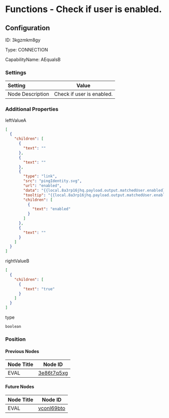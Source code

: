 # Functions - Check if  user is enabled.
## Configuration
ID:  3kgzmkm8gy

Type: CONNECTION 

CapabilityName: AEqualsB

### Settings
| Setting | Value  |
| :------------------------ | ---------------------------------------- |
| Node Description | Check if  user is enabled. | 





### Additional Properties
leftValueA
```json 
[
  {
    "children": [
      {
        "text": ""
      },
      {
        "text": ""
      },
      {
        "type": "link",
        "src": "pingIdentity.svg",
        "url": "enabled",
        "data": "{{local.8a3rp16jhq.payload.output.matchedUser.enabled}}",
        "tooltip": "{{local.8a3rp16jhq.payload.output.matchedUser.enabled}}",
        "children": [
          {
            "text": "enabled"
          }
        ]
      },
      {
        "text": ""
      }
    ]
  }
]
```


rightValueB
```json 
[
  {
    "children": [
      {
        "text": "true"
      }
    ]
  }
]
```


type
```string 
boolean
```





### Position

#### Previous Nodes
| Node Title | Node ID |
| :------------- | ------------ |
| EVAL | [3e86t7q5xg](./3e86t7q5xg.md) | 
 
 #### Future Nodes
| Node Title | Node ID |
| :------------- | ------------ |
| EVAL |[vconl69bto](./vconl69bto.md) | 